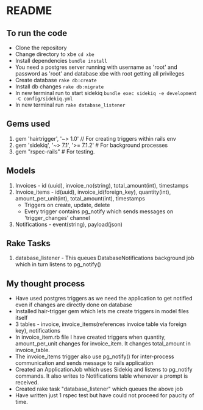 # README

## To run the code
- Clone the repository
- Change directory to xbe `cd xbe` 
- Install dependencies `bundle install`
- You need a postgres server running with username as 'root' and password as 'root' and database xbe with root getting all privileges
- Create database `rake db:create`
- Install db changes `rake db:migrate`
- In new terminal run to start sidekiq `bundle exec sidekiq -e development -C config/sidekiq.yml`
- In new terminal run `rake database_listener`

## Gems used
1. gem 'hairtrigger', '~> 1.0' // For creating triggers within rails env
2. gem 'sidekiq', '~> 7.1', '>= 7.1.2' # For background processes
3. gem "rspec-rails" # For testing.

## Models
1. Invoices - id (uuid), invoice_no(string), total_amount(int), timestamps
2. Invoice_items - id(uuid), invoice_id(foreign_key), quantity(int), amount_per_unit(int), total_amount(int), timestamps
   - Triggers on create, update, delete
   - Every trigger contains pg_notify which sends messages on 'trigger_changes' channel
3. Notifications - event(string), payload(json)

## Rake Tasks
1. database_listener - This queues DatabaseNotifications background job which in turn listens to pg_notify()

## My thought process
- Have used postgres triggers as we need the application to get notified even if changes are directly done on database 
- Installed hair-trigger gem which lets me create triggers in model files itself
- 3 tables - invoice, invoice_items(references invoice table via foreign key), notifications
- In invoice_item.rb file I have created triggers when quantity, amount_per_unit changes for invoice_item. It changes total_amount in invoice_table. 
- The invoice_items trigger also use pg_notify() for inter-process communication and sends message to rails application
- Created an ApplicationJob which uses Sidekiq and listens to pg_notify commands. It also writes to Notifications table whenever a prompt is received. 
- Created rake task "database_listener" which queues the above job
- Have written just 1 rspec test but have could not proceed for paucity of time. 